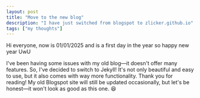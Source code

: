 ```yaml
---
layout: post
title: "Move to the new blog"
description: "I have just switched from blogspot to zlicker.github.io"
tags: ["my thoughts"]
---
```


Hi everyone, now is 01/01/2025 and is a first day in the year so happy new year UwU

I've been having some issues with my old blog—it doesn't offer many features. So, I've decided to switch to Jekyll! It's not only beautiful and easy to use, but it also comes with way more functionality. Thank you for reading! My old Blogspot site will still be updated occasionally, but let's be honest—it won't look as good as this one. 😆
